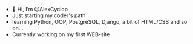 - 👋 Hi, I’m @AlexCyclop
- Just starting my coder's path
- learning Python, OOP, PostgreSQL, Django, a bit of HTML/CSS and so on...
- Currently working on my first WEB-site
<!---
AlexCyclop/AlexCyclop is a ✨ special ✨ repository because its `README.md` (this file) appears on your GitHub profile.
You can click the Preview link to take a look at your changes.
--->
